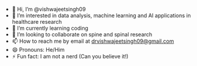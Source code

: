 - 👋 Hi, I’m @vishwajeetsingh09
- 👀 I’m interested in data analysis, machine learning and AI applications in healthcare research
- 🌱 I’m currently learning coding 
- 💞️ I’m looking to collaborate on spine and spinal research
- 📫 How to reach me by email at drvishwajeetsingh09@gmail.com
- 😄 Pronouns: He/Him
- ⚡ Fun fact: I am not a nerd (Can you believe it!)

<!---
vishwajeetsingh09/vishwajeetsingh09 is a ✨ special ✨ repository because its `README.md` (this file) appears on your GitHub profile.
You can click the Preview link to take a look at your changes.
--->
